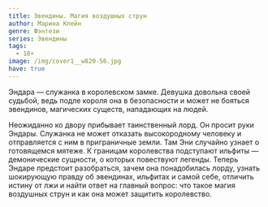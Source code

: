 ```yaml
---
title: Эвендины. Магия воздушных струн
author: Марина Клейн
genre: Фэнтези
series: Эвендины
tags:
  - 18+
image: /img/cover1__w820-56.jpg
have: true
---
```

Эндара — служанка в королевском замке. Девушка довольна своей судьбой, ведь подле короля она в безопасности и может не бояться эвендинов, магических существ, нападающих на людей.

Неожиданно ко двору прибывает таинственный лорд. Он просит руки Эндары. Служанка не может отказать высокородному человеку и отправляется с ним в приграничные земли. Там Эни случайно узнает о готовящемся мятеже. К границам королевства подступают ильфиты — демонические сущности, о которых повествуют легенды. Теперь Эндаре предстоит разобраться, зачем она понадобилась лорду, узнать шокирующую правду об эвендинах, ильфитах и самой себе, отличить истину от лжи и найти ответ на главный вопрос: что такое магия воздушных струн и как она может защитить королевство.